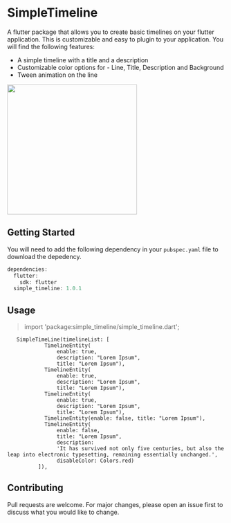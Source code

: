 # SimpleTimeline

A flutter package that allows you to create basic timelines on your flutter application. This is customizable and easy to plugin to your application. You will find the following features:

* A simple timeline with a title and a description
* Customizable color options for - Line, Title, Description and Background
* Tween animation on the line

<image src="https://github.com/zapiti/simple_timeline/blob/main/simple_timeline.jpeg" height="300em"/>

## Getting Started

You will need to add the following dependency in your `pubspec.yaml` file to download the depedency.

```dart
dependencies:
  flutter:
    sdk: flutter
  simple_timeline: 1.0.1
```


## Usage

> import 'package:simple_timeline/simple_timeline.dart';


```
   SimpleTimeLine(timelineList: [
            TimelineEntity(
                enable: true,
                description: "Lorem Ipsum",
                title: "Lorem Ipsum"),
            TimelineEntity(
                enable: true,
                description: "Lorem Ipsum",
                title: "Lorem Ipsum"),
            TimelineEntity(
                enable: true,
                description: "Lorem Ipsum",
                title: "Lorem Ipsum"),
            TimelineEntity(enable: false, title: "Lorem Ipsum"),
            TimelineEntity(
                enable: false,
                title: "Lorem Ipsum",
                description:
                'It has survived not only five centuries, but also the leap into electronic typesetting, remaining essentially unchanged.',
                disableColor: Colors.red)
          ]),
```

## Contributing

Pull requests are welcome. For major changes, please open an issue first to discuss what you would like to change.

